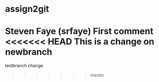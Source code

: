 # assign2git
Steven Faye (srfaye)
First comment
<<<<<<< HEAD
This is a change on newbranch
=======
testbranch change
>>>>>>> master
